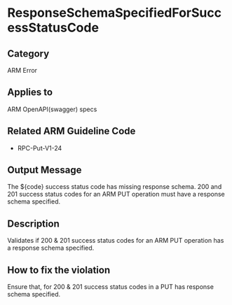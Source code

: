 # ResponseSchemaSpecifiedForSuccessStatusCode

## Category

ARM Error

## Applies to

ARM OpenAPI(swagger) specs

## Related ARM Guideline Code

- RPC-Put-V1-24

## Output Message

The ${code} success status code has missing response schema. 200 and 201 success status codes for an ARM PUT operation must have a response schema specified.

## Description

Validates if 200 & 201 success status codes for an ARM PUT operation has a response schema specified.

## How to fix the violation

Ensure that, for 200 & 201 success status codes in a PUT has response schema specified.
